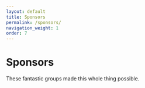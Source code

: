 ```yaml
---
layout: default
title: Sponsors
permalink: /sponsors/
navigation_weight: 1
order: 7
---
```


# Sponsors 

These fantastic groups made this whole thing possible.
